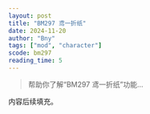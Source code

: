 ```yaml
---
layout: post
title: "BM297 鸢一折纸"
date: 2024-11-20
author: "Bny"
tags: ["mod", "character"]
scode: bm297
reading_time: 5
---
```


> 帮助你了解“BM297 鸢一折纸”功能...

内容后续填充。
